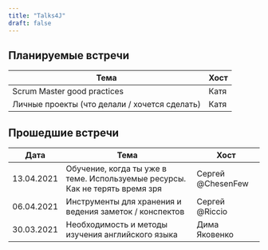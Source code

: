 ```yaml
---
title: "Talks4J"
draft: false
---
```


## Планируемые встречи

| Тема       | Хост |
|------------|---------|
| Scrum Master good practices | Катя |
| Личные проекты (что делали / хочется сделать) | Катя |

## Прошедшие встречи

| Дата       | Тема       | Хост |
|------------|------------|---------|
| 13.04.2021 | Обучение, когда ты уже в теме. Используемые ресурсы. Как не терять время зря | Сергей @ChesenFew |
| 06.04.2021 | Инструменты для хранения и ведения заметок / конспектов | Сергей @Riccio |
| 30.03.2021 | Необходимость и методы изучения английского языка | Дима Яковенко |